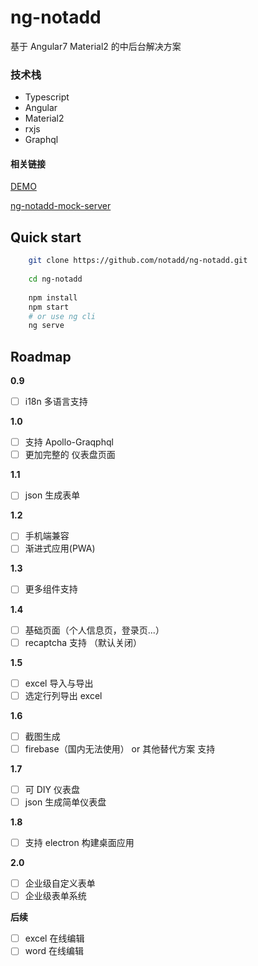 # ng-notadd

基于 Angular7  Material2  的中后台解决方案

### 技术栈

- Typescript
- Angular
- Material2
- rxjs
- Graphql

#### 相关链接

[DEMO](https://notadd.github.io/ng-notadd)

[ng-notadd-mock-server](https://github.com/notadd/ng-notadd-mock-server)

## Quick start

```bash
    git clone https://github.com/notadd/ng-notadd.git
    
    cd ng-notadd
    
    npm install
    npm start
    # or use ng cli
    ng serve
```

## Roadmap

**0.9**
- [ ] i18n 多语言支持

**1.0**

- [ ] 支持 Apollo-Graqphql
- [ ] 更加完整的 仪表盘页面

**1.1**
- [ ] json 生成表单


**1.2**
- [ ] 手机端兼容
- [ ] 渐进式应用(PWA)

**1.3**
- [ ] 更多组件支持

**1.4**
- [ ] 基础页面（个人信息页，登录页...）
- [ ] recaptcha 支持 （默认关闭）

**1.5**
- [ ] excel 导入与导出
- [ ] 选定行列导出 excel

**1.6**
- [ ] 截图生成
- [ ] firebase（国内无法使用） or 其他替代方案 支持

**1.7**
- [ ] 可 DIY 仪表盘
- [ ] json 生成简单仪表盘

**1.8**
- [ ] 支持 electron 构建桌面应用

**2.0**
- [ ] 企业级自定义表单
- [ ] 企业级表单系统

**后续**

- [ ] excel 在线编辑
- [ ] word 在线编辑
